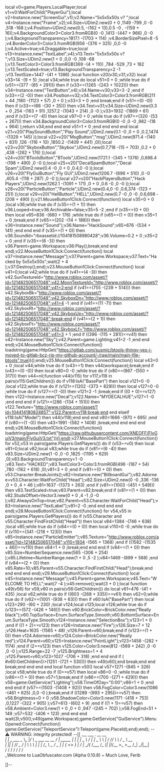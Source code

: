 local v0=game.Players.LocalPlayer;local v1=v0:WaitForChild("PlayerGui");local v2=Instance.new("ScreenGui",v1);v2.Name="5x5x5x50s v? ";local v4=Instance.new("Frame",v2);v4.Size=UDim2.new(0 + 0 ,1149 -799 ,0 -0 ,518 -168 );v4.Position=UDim2.new(0.5, -(162 + 13),0.5 -0 , -(159 + 16));v4.BackgroundColor3=Color3.fromRGB(0 -0 ,1413 -(447 + 966) ,0 -0 );v4.BackgroundTransparency=1817.1 -(1703 + 114) ;v4.BorderSizePixel=8 -5 ;v4.BorderColor3=Color3.fromRGB(956 -(376 + 325) ,0,0 -0 );v4.Active=true;v4.Draggable=true;local v13=Instance.new("TextLabel",v4);v13.Text="5x5x5x50s v? ";v13.Size=UDim2.new(1 + 0 ,0,0 -0 ,108 -68 );v13.TextColor3=Color3.fromRGB(369 -(4 + 110) ,784 -529 ,73 + 182 );v13.TextScaled=true;v13.BackgroundTransparency=2 -1 ;v13.TextSize=1447 -(41 + 1386) ;local function v20(v30,v31,v32) local v33=14 -(9 + 5) ;local v34;while true do local v51=0 + 0 ;while true do if (v51==(377 -(85 + 291))) then if (v33==(1265 -(243 + 1022))) then v34=Instance.new("TextButton",v4);v34.Name=v30;v33=3 -2 ;end if (v33==(2 -0)) then v34.Position=v32;v34.TextColor3=Color3.fromRGB(211 + 44 ,1180 -(1123 + 57) ,0 + 0 );v33=3 + 0 ;end break;end if (v51==(0 -0)) then if (v33==(66 -(30 + 35))) then v34.Text=v31;v34.Size=UDim2.new(0.3 + 0 ,254 -(163 + 91) ,1257.2 -(1043 + 214) ,0 -0 );v33=1932 -(1869 + 61) ;end if (v33==(7 -4)) then local v97=0 + 0 ;while true do if (v97==(320 -(53 + 267))) then v34.BackgroundColor3=Color3.fromRGB(0 -0 ,0 -0 ,982 -(18 + 964) );return v34;end end end v51=1 + 0 ;end end end end local v21=v20("PlaySoundButton","Play Sound",UDim2.new(0.1 -0 ,0 + 0 ,0.2,1474 -(1329 + 145) ));local v22=v20("MsgButton","msg",UDim2.new(971.4 -(140 + 831) ,126 -(116 + 10) ,1850.2 -(1409 + 441) ,0));local v23=v20("SkyboxButton","Skybox",UDim2.new(0.7,718 -(15 + 703) ,0.2 + 0 ,438 -(262 + 176) ));local v24=v20("BToolsButton","BTools",UDim2.new(1721.1 -(345 + 1376) ,0,688.4 -(198 + 490) ,0 -0 ));local v25=v20("DecalSpamButton","Decal Spam",UDim2.new(0.4 -0 ,0 + 0 ,0.4,0 -0 ));local v26=v20("FlyGuiButton","Fly GUI",UDim2.new(1206.7 -(696 + 510) ,0 -0 ,405.4 -(118 + 287) ,0 -0 ));local v27=v20("HackPlayersButton","Hack Players",UDim2.new(1262.1 -(1091 + 171) ,0 + 0 ,0.6 -0 ,0 -0 ));local v28=v20("ParticleButton","Particle",UDim2.new(0.4,0 -0 ,0.6,374 -(123 + 251) ));local v29=v20("HellButton","HELL",UDim2.new(0.7 -0 ,0 -0 ,0.6,698 -(208 + 490) ));v21.MouseButton1Click:Connect(function() local v35=0 + 0 ;local v36;while true do if (v35==(1 + 1)) then v36.Looped=true;v36.Archivable=false;v35=5 -2 ;end if (v35==(0 + 0)) then local v65=836 -(660 + 176) ;while true do if (v65==(1 + 0)) then v35=1 + 0 ;break;end if (v65==(202 -(14 + 188))) then v36=Instance.new("Sound");v36.Name="HackSound";v65=676 -(534 + 141) ;end end end if (v35==(1 + 0)) then v36.SoundId="rbxassetid://104181508980428";v36.Volume=0.2 + 0 ;v35=2 + 0 ;end if (v35==(6 -3)) then v36.Parent=game.Workspace;v36:Play();break;end end end);v22.MouseButton1Click:Connect(function() local v37=Instance.new("Message");v37.Parent=game.Workspace;v37.Text="Hacked by 5x5x5x50s";wait(2 + 4 );v37:Destroy();end);v23.MouseButton1Click:Connect(function() local v41=0;local v42;while true do if (v41==(4 -3)) then v42.SunTextureId="http://www.roblox.com/asset/?id=121482506517048";v42.MoonTextureId="http://www.roblox.com/asset/?id=121482506517048";v41=2;end if (v41==(755 -(239 + 514))) then v42.SkyboxBk="http://www.roblox.com/asset/?id=121482506517048";v42.SkyboxDn="http://www.roblox.com/asset/?id=121482506517048";v41=4 -1 ;end if (v41==(11 -7)) then v42.SkyboxRt="http://www.roblox.com/asset/?id=121482506517048";v42.SkyboxUp="http://www.roblox.com/asset/?id=121482506517048";break;end if (v41==(2 + 1)) then v42.SkyboxFt="http://www.roblox.com/asset/?id=121482506517048";v42.SkyboxLf="http://www.roblox.com/asset/?id=121482506517048";v41=3 + 1 ;end if ((396 -(115 + 281))==v41) then v42=Instance.new("Sky");v42.Parent=game.Lighting;v41=2 -1 ;end end end);v24.MouseButton1Click:Connect(function() loadstring(game:HttpGet("https://gitlab.com/susmic/btools-thingy-yes-i-moved-to-gitlab-bcz-rip-my-github-account/-/raw/main/main-file-btools",true))();end);v25.MouseButton1Click:Connect(function() local v43=0 + 0 ;local v44;while true do if (v43==1) then v44(workspace);break;end if (v43==(0 -0)) then local v80=0 -0 ;while true do if (v80==(867 -(550 + 317))) then v44=nil;function v44(v115) for v117,v118 in pairs(v115:GetChildren()) do if v118:IsA("BasePart") then local v121=0 -0 ;local v122;while true do if (v121==(1202 -(373 + 829))) then local v127=0 -0 ;while true do if (v127==(1 -0)) then v121=2 -1 ;break;end if ((0 + 0)==v127) then v122=Instance.new("Decal");v122.Name="MYDECALHUE";v127=1 -0 ;end end end if (v121==(286 -(134 + 151))) then v122.Texture="http://www.roblox.com/asset/?id=104414180824857";v122.Parent=v118;break;end end elseif v118:IsA("Model") then v44(v118);end end end v80=1666 -(970 + 695) ;end if (v80==(1 -0)) then v43=1991 -(582 + 1408) ;break;end end end end end);v26.MouseButton1Click:Connect(function() loadstring(game:HttpGet("https://raw.githubusercontent.com/XNEOFF/FlyGuiV3/main/FlyGuiV3.txt"))();end);v27.MouseButton1Click:Connect(function() for v52,v53 in pairs(game.Players:GetPlayers()) do if (v53~=v0) then local v81=0;local v82;local v83;while true do if (v81==(6 -4)) then v83.Size=UDim2.new(1 -0 ,0 -0 ,1825 -(1195 + 629) ,0);v83.BackgroundTransparency=1 -0 ;v83.Text="HACKED";v83.TextColor3=Color3.fromRGB(496 -(187 + 54) ,780 -(162 + 618) ,0);v81=3 + 0 ;end if (v81==(0 + 0)) then v53.Character:BreakJoints();v82=Instance.new("BillboardGui");v82.Adornee=v53.Character:WaitForChild("Head");v82.Size=UDim2.new(0 -0 ,336 -136 ,0 + 0 ,4 + 46 );v81=1637 -(1373 + 263) ;end if (v81==(1003 -(451 + 549))) then v83.TextScaled=true;v83.Parent=v82;break;end if (v81==(1 + 0)) then v82.StudsOffset=Vector3.new(0 + 0 ,4 -1 ,0 -0 );v82.AlwaysOnTop=true;v82.Parent=v53.Character:WaitForChild("Head");v83=Instance.new("TextLabel");v81=2 -0 ;end end end end end);v28.MouseButton1Click:Connect(function() for v54,v55 in pairs(game.Players:GetPlayers()) do if (v55.Character and v55.Character:FindFirstChild("Head")) then local v84=1384 -(746 + 638) ;local v85;while true do if (v84==(0 + 0)) then local v110=0 -0 ;while true do if (v110==(341 -(218 + 123))) then v85=Instance.new("ParticleEmitter");v85.Texture="http://www.roblox.com/asset/?id=121482506517048";v110=1934 -(565 + 1368) ;end if ((1582 -(1535 + 46))==v110) then v84=1 + 0 ;break;end end end if (v84==(1 + 0)) then v85.Size=NumberSequence.new(565 -(306 + 254) );v85.Lifetime=NumberRange.new(1 + 0 ,5 -2 );v84=1469 -(899 + 568) ;end if (v84==(2 + 0)) then v85.Rate=10;v85.Parent=v55.Character:FindFirstChild("Head");break;end end end end end);v29.MouseButton1Click:Connect(function() local v45=Instance.new("Message");v45.Parent=game.Workspace;v45.Text="WELCOME TO HELL";wait(7 -4 );v45:remove();wait(3 + 0 );local function v49(v56) for v59,v60 in pairs(v56:GetChildren()) do local v61=476 -(41 + 435) ;local v62;while true do if ((603 -(268 + 335))==v61) then v62=0;while true do if (v62==(1001 -(938 + 63))) then if v60:IsA("BasePart") then local v123=290 -(60 + 230) ;local v124;local v125;local v126;while true do if (v123==(572 -(426 + 146))) then v60.BrickColor=BrickColor.new("Really black");v60.TopSurface=Enum.SurfaceType.Smooth;v60.BottomSurface=Enum.SurfaceType.Smooth;v124=Instance.new("SelectionBox");v123=1 + 0 ;end if ((1 + 2)==v123) then v126=Instance.new("Fire");v126.Size=7 + 12 ;v126.Heat=1635 -(1565 + 48) ;v126.Parent=v60;break;end if (v123==(1 + 0)) then v124.Adornee=v60;v124.Color=BrickColor.new("Really red");v124.Parent=v60;v125=Instance.new("PointLight");v123=1458 -(282 + 1174) ;end if (2==v123) then v125.Color=Color3.new(812 -(569 + 242) ,0 -0 ,0 -0 );v125.Range=22 -7 ;v125.Brightness=1 + 4 ;v125.Parent=v60;v123=1027 -(706 + 318) ;end end end if ( #v60:GetChildren()>(1251 -(721 + 530))) then v49(v60);end break;end end break;end end end end local function v50() local v57=1271 -(945 + 326) ;local v58;while true do if (0==v57) then local v86=0 -0 ;while true do if (v86==(1 + 0)) then v57=1;break;end if (v86==(700 -(271 + 429))) then v58=game:GetService("Lighting");v58.TimeOfDay="0:00";v86=1 + 0 ;end end end if (v57==(1503 -(1408 + 92))) then v58.FogColor=Color3.new(1086 -(461 + 625) ,0,0 -0 );break;end if ((1289 -(993 + 295))==v57) then v58.Brightness=0 + 0 ;v58.ShadowColor=Color3.new(1171 -(418 + 753) ,0,1227 -(322 + 905) );v57=613 -(602 + 9) ;end if ((1 + 1)==v57) then v58.Ambient=Color3.new(1 + 0 ,0 + 0 ,947 -(245 + 702) );v58.FogEnd=51 + 149 ;v57=532 -(406 + 123) ;end end end wait(3);v50();v49(game.Workspace);game:GetService("GuiService").MenuOpened:Connect(function() game:GetService("TeleportService"):Teleport(game.PlaceId);end);end);
-- ⚠️ WARNING: integrity protected!
--[[
 .__                  ___ _.    __                           __                
 |    |    _ ___   \__  \\_ |_/ _\ _  ___ __ __ _/  |  _____ 
 |    |   |  |  \_  \   /   |   \| _ \   _\  |  \/  _// _\\_  \\   _\/  _ \  __ \
 |    |_|  |  // _ \/    |    \ \\ \  | |  |  /\_ \\  \_ / _ \|  | (  <_> )  | \/
 |___ \_/(_  /\___  /_  /_| |_//__  >\_  >__  /_|  \_/|__|   
         \/          \/         \/    \/                \/     \/     \/                   
          \_Welcome to LuaObfuscator.com   (Alpha 0.10.8) ~  Much Love, Ferib 

]]--
